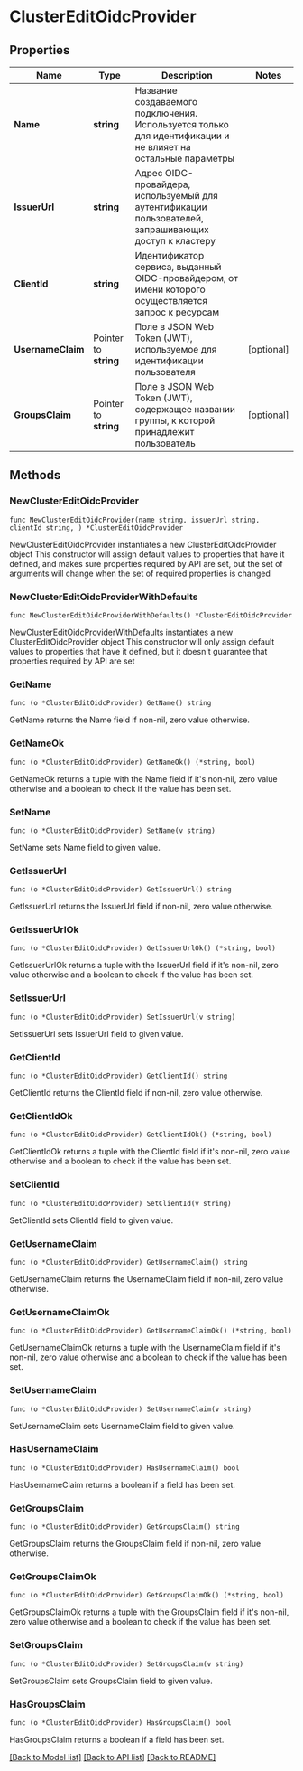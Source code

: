 # ClusterEditOidcProvider

## Properties

Name | Type | Description | Notes
------------ | ------------- | ------------- | -------------
**Name** | **string** | Название создаваемого подключения. Используется только для идентификации и не влияет на остальные параметры | 
**IssuerUrl** | **string** | Адрес OIDC-провайдера, используемый для аутентификации пользователей, запрашивающих доступ к кластеру | 
**ClientId** | **string** | Идентификатор сервиса, выданный OIDC-провайдером, от имени которого осуществляется запрос к ресурсам | 
**UsernameClaim** | Pointer to **string** | Поле в JSON Web Token (JWT), используемое для идентификации пользователя | [optional] 
**GroupsClaim** | Pointer to **string** | Поле в JSON Web Token (JWT), содержащее названии группы, к которой принадлежит пользователь | [optional] 

## Methods

### NewClusterEditOidcProvider

`func NewClusterEditOidcProvider(name string, issuerUrl string, clientId string, ) *ClusterEditOidcProvider`

NewClusterEditOidcProvider instantiates a new ClusterEditOidcProvider object
This constructor will assign default values to properties that have it defined,
and makes sure properties required by API are set, but the set of arguments
will change when the set of required properties is changed

### NewClusterEditOidcProviderWithDefaults

`func NewClusterEditOidcProviderWithDefaults() *ClusterEditOidcProvider`

NewClusterEditOidcProviderWithDefaults instantiates a new ClusterEditOidcProvider object
This constructor will only assign default values to properties that have it defined,
but it doesn't guarantee that properties required by API are set

### GetName

`func (o *ClusterEditOidcProvider) GetName() string`

GetName returns the Name field if non-nil, zero value otherwise.

### GetNameOk

`func (o *ClusterEditOidcProvider) GetNameOk() (*string, bool)`

GetNameOk returns a tuple with the Name field if it's non-nil, zero value otherwise
and a boolean to check if the value has been set.

### SetName

`func (o *ClusterEditOidcProvider) SetName(v string)`

SetName sets Name field to given value.


### GetIssuerUrl

`func (o *ClusterEditOidcProvider) GetIssuerUrl() string`

GetIssuerUrl returns the IssuerUrl field if non-nil, zero value otherwise.

### GetIssuerUrlOk

`func (o *ClusterEditOidcProvider) GetIssuerUrlOk() (*string, bool)`

GetIssuerUrlOk returns a tuple with the IssuerUrl field if it's non-nil, zero value otherwise
and a boolean to check if the value has been set.

### SetIssuerUrl

`func (o *ClusterEditOidcProvider) SetIssuerUrl(v string)`

SetIssuerUrl sets IssuerUrl field to given value.


### GetClientId

`func (o *ClusterEditOidcProvider) GetClientId() string`

GetClientId returns the ClientId field if non-nil, zero value otherwise.

### GetClientIdOk

`func (o *ClusterEditOidcProvider) GetClientIdOk() (*string, bool)`

GetClientIdOk returns a tuple with the ClientId field if it's non-nil, zero value otherwise
and a boolean to check if the value has been set.

### SetClientId

`func (o *ClusterEditOidcProvider) SetClientId(v string)`

SetClientId sets ClientId field to given value.


### GetUsernameClaim

`func (o *ClusterEditOidcProvider) GetUsernameClaim() string`

GetUsernameClaim returns the UsernameClaim field if non-nil, zero value otherwise.

### GetUsernameClaimOk

`func (o *ClusterEditOidcProvider) GetUsernameClaimOk() (*string, bool)`

GetUsernameClaimOk returns a tuple with the UsernameClaim field if it's non-nil, zero value otherwise
and a boolean to check if the value has been set.

### SetUsernameClaim

`func (o *ClusterEditOidcProvider) SetUsernameClaim(v string)`

SetUsernameClaim sets UsernameClaim field to given value.

### HasUsernameClaim

`func (o *ClusterEditOidcProvider) HasUsernameClaim() bool`

HasUsernameClaim returns a boolean if a field has been set.

### GetGroupsClaim

`func (o *ClusterEditOidcProvider) GetGroupsClaim() string`

GetGroupsClaim returns the GroupsClaim field if non-nil, zero value otherwise.

### GetGroupsClaimOk

`func (o *ClusterEditOidcProvider) GetGroupsClaimOk() (*string, bool)`

GetGroupsClaimOk returns a tuple with the GroupsClaim field if it's non-nil, zero value otherwise
and a boolean to check if the value has been set.

### SetGroupsClaim

`func (o *ClusterEditOidcProvider) SetGroupsClaim(v string)`

SetGroupsClaim sets GroupsClaim field to given value.

### HasGroupsClaim

`func (o *ClusterEditOidcProvider) HasGroupsClaim() bool`

HasGroupsClaim returns a boolean if a field has been set.


[[Back to Model list]](../README.md#documentation-for-models) [[Back to API list]](../README.md#documentation-for-api-endpoints) [[Back to README]](../README.md)


